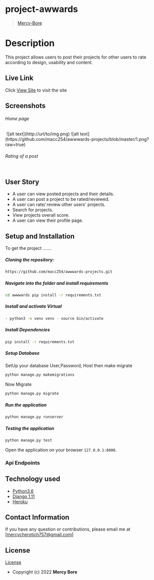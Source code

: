# project-awwards

>[Mercy-Bore](https://github.com/macc254)  
  
# Description  
This project allows users to post their projects for other users to rate according to design, usability and content.
##  Live Link  
 Click [View Site]()  to visit the site
  
## Screenshots 
###### Home page
 
<img src="">
 ![alt text](http://url/to/img.png)
![alt text](https://github.com/macc254/awwwards-projects/blob/master/1.png?raw=true)

 ###### Rating of a post
 <img src=""> 


 
## User Story  
  
* A user can view posted projects and their details.  
* A user can post a project to be rated/reviewed. 
* A user can rate/ review other users' projects.  
* Search for projects.  
* View projects overall score.
* A user can view their profile page.  
  

  
## Setup and Installation  
To get the project .......  
  
##### Cloning the repository:  
 ```bash 
 https://github.com/macc254/awwwards-projects.git
```
##### Navigate into the folder and install requirements  
 ```bash 
cd awwwards pip install -r requirements.txt 
```
##### Install and activate Virtual  
 ```bash 
- python3 -m venv venv - source bin/activate  
```  
##### Install Dependencies  
 ```bash 
 pip install -r requirements.txt 
```  
 ##### Setup Database  
  SetUp your database User,Password, Host then make migrate  
 ```bash 
python manage.py makemigrations 
 ``` 
 Now Migrate  
 ```bash 
 python manage.py migrate 
```
##### Run the application  
 ```bash 
 python manage.py runserver 
``` 
##### Testing the application  
 ```bash 
 python manage.py test 
```
Open the application on your browser `127.0.0.1:8000`.  
  
 ### Api Endpoints
 
 
## Technology used  
  
* [Python3.6](https://www.python.org/)  
* [Django 1.11](https://docs.djangoproject.com/en/2.2/)  
* [Heroku](https://heroku.com)  
  
  
 
  
## Contact Information   
If you have any question or contributions, please email me at [mercycherotich757@gmail.com]  
  
## License 
[License](https://github.com/macc254/awwwards-projects/blob/master/LICENSE)  
* Copyright (c) 2022 **Mercy Bore**